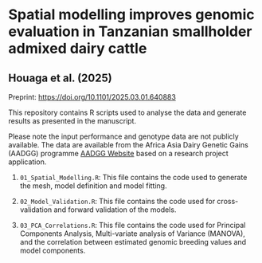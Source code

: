 # Spatial modelling improves genomic evaluation in Tanzanian smallholder admixed dairy cattle

## Houaga et al. (2025)

Preprint: https://doi.org/10.1101/2025.03.01.640883 

This repository contains R scripts used to analyse the data and generate results as presented in the manuscript.

Please note the input performance and genotype data are not publicly available. The data are available from the Africa Asia Dairy Genetic Gains (AADGG) programme [AADGG Website](https://www.ilri.org/research/projects/aadgg) based on a research project application.

1) `01_Spatial_Modelling.R`: This file contains the code used to generate the mesh, model definition and model fitting.
   
2) `02_Model_Validation.R`: This file contains the code used for cross-validation and forward validation of the models.
   
3) `03_PCA_Correlations.R`: This file contains the code used for Principal Components Analysis, Multi-variate analysis of Variance (MANOVA), and the correlation between estimated genomic breeding values and model components.
